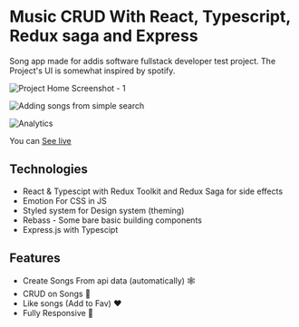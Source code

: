 # Music CRUD With React, Typescript, Redux saga and Express

Song app made for addis software fullstack developer test project.
The Project's UI is somewhat inspired by spotify.

![Project Home Screenshot - 1](https://user-images.githubusercontent.com/97656710/236034803-1880fbb3-0d17-403f-a47c-f9de24443720.png)

![Adding songs from simple search](https://user-images.githubusercontent.com/97656710/236035289-a73bfcde-5a8f-46a7-bee4-9596956c5e2b.png)

![Analytics]((https://github.com/user-attachments/assets/df35cdff-4636-4a4f-ac02-f5edc99fc9d7)
)

You can [See live]([(https://music-crud-fullstack.vercel.app/))

## Technologies

- React & Typescipt with Redux Toolkit and Redux Saga for side effects
- Emotion For CSS in JS
- Styled system for Design system (theming)
- Rebass - Some bare basic building components
- Express.js with Typescipt

## Features

- Create Songs From api data (automatically) 🕸️
- CRUD on Songs 🎼
- Like songs (Add to Fav) ❤️
- Fully Responsive 📱
